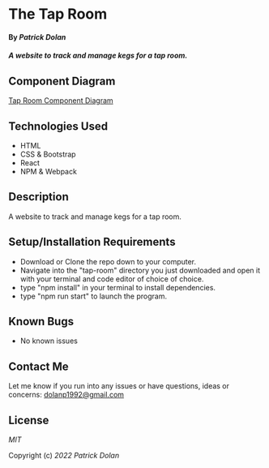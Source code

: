 # The Tap Room 

#### By _**Patrick Dolan**_

#### _A website to track and manage kegs for a tap room._

## Component Diagram

[Tap Room Component Diagram](Placeholder)

## Technologies Used

* HTML
* CSS & Bootstrap
* React
* NPM & Webpack

## Description

A website to track and manage kegs for a tap room.

## Setup/Installation Requirements

* Download or Clone the repo down to your computer.
* Navigate into the "tap-room" directory you just downloaded and open it with your terminal and code editor of choice of choice.
* type "npm install" in your terminal to install dependencies.
* type "npm run start" to launch the program.


## Known Bugs

* No known issues

## Contact Me

Let me know if you run into any issues or have questions, ideas or concerns:
dolanp1992@gmail.com

## License

_MIT_

Copyright (c) _2022_ _Patrick Dolan_